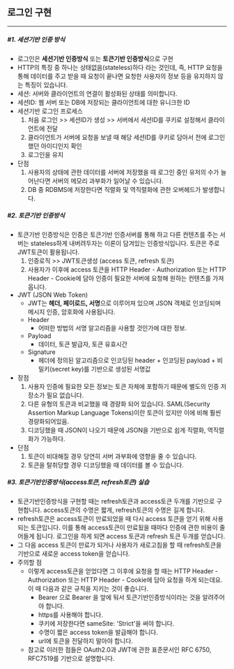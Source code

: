 ## 로그인 구현

---

##### #1. 세션기반 인증 방식

- 로그인은 **세션기반 인증방식** 또는 **토큰기반 인증방식**으로 구현
- HTTP의 특징 중 하나는 상태없음(stateless)하다 라는 것인데, 
  즉, HTTP 요청을 통해 데이터를 주고 받을 때 요청이 끝나면 요청한 사용자의 정보 등을 유지하지 않는 특징이 있습니다.
- 세션: 서버와 클라이언트의 연결이 활성화된 상태를 의미합니다.
- 세션ID: 웹 서버 또는 DB에 저장되는 클라이언트에 대한 유니크한 ID
- 세션기반 로그인 프로세스
  1. 처음 로그인 >> 세션ID가 생성 >> 서버에서 세션ID를 쿠키로 설정해서 클라이언트에 전달
  2. 클라이언트가 서버에 요청을 보낼 때 해당 세션ID를 쿠키로 담아서 전에 로그인했던 아이디인지 확인
  3. 로그인을 유지
- 단점
  1. 사용자의 상태에 관한 데이터를 서버에 저장했을 때 로그인 중인 유저의 수가 늘어난다면 서버의 메모리 과부화가 일어날 수 있습니다.
  2. DB 중 RDBMS에 저장한다면 직렬화 및 역직렬화에 관한 오버헤드가 발생합니다.



##### #2. 토큰기반 인증방식

- 토큰기반 인증방식은 인증은 토큰기반 인증서버를 통해 하고 다른 컨텐츠를 주는 서버는 stateless하게 내버려두자는 이론이 담겨있는 인증방식입니다. 토큰은 주로 JWT토큰이 활용됩니다.
  1. 인증로직 >> JWT토큰생성 (access 토큰, refresh 토큰)
  2. 사용자가 이후에 access 토큰을 HTTP Header - Authorization 또는 HTTP Header - Cookie에 담아 인증이 필요한 서버에 요청해 원하는 컨텐츠를 가져옵니다.
- JWT (JSON Web Token)
  - JWT는 **헤더, 페이로드, 서명**으로 이루어져 있으며 JSON 객체로 인코딩되며 메시지 인증, 암호화에 사용됩니다.
  - Header
    - 어떠한 방법의 서명 알고리즘을 사용할 것인가에 대한 정보.
  - Payload
    - 데이터, 토큰 발급자, 토큰 유효시간
  - Signature
    - 헤더에 정의된 알고리즘으로 인코딩된 header + 인코딩된 payload + 비밀키(secret key)를 기반으로 생성된 서명값
- 장점
  1. 사용자 인증에 필요한 모든 정보는 토큰 자체에 포함하기 때문에 별도의 인증 저장소가 필요 없습니다.
  2. 다른 유형의 토큰과 비교했을 때 경량화 되어 있습니다. 
     SAML(Security Assertion Markup Language Tokens)이란 토큰이 있지만 이에 비해 훨씬 경량화되어있음.
  3. 디코딩했을 때 JSON이 나오기 때문에 JSON을 기반으로 쉽게 직렬화, 역직렬화가 가능하다.
- 단점
  1. 토큰이 비대해질 경우 당연히 서버 과부화에 영향을 줄 수 있습니다.
  2. 토큰을 탈취당할 경우 디코딩했을 때 데이터를 볼 수 있습니다.



##### #3. 토큰기반인증방식(access토큰, refresh토큰) 실습

- 토큰기반인증방식을 구현할 때는 refresh토큰과 access토큰 두개를 기반으로 구현합니다. access토큰의 수명은 짧게, refresh토큰의 수명은 길게 합니다.
- refresh토큰은 access토큰이 만료되었을 때 다시 access 토큰을 얻기 위해 사용되는 토큰입니다. 이를 통해 access토큰이 만료됬을 때마다 인증에 관한 비용이 줄어들게 됩니다. 로그인을 하게 되면 access 토큰과 refresh 토큰 두개를 얻습니다.
- 그 다음 access 토큰이 만료가 되거나 사용자가 새로고침을 할 때 refresh토큰을 기반으로 새로운 access token을 얻습니다.
- 주의할 점
  - 이렇게 access토큰을 얻었다면 그 이후에 요청을 할 때는 HTTP Header - Authorization 또는 HTTP Header - Cookie에 담아 요청을 하게 되는데요. 이 때 다음과 같은 규칙을 지키는 것이 좋습니다.
    - Bearer <token> 으로 Bearer 을 앞에 둬서 토큰기반인증방식이라는 것을 알려주어야 합니다.
    - https를 사용해야 합니다.
    - 쿠키에 저장한다면 sameSite: 'Strict'을 써야 합니다.
    - 수명이 짧은 access token을 발급해야 합니다.
    - url에 토큰을 전달하지 말아야 합니다.
  - 참고로 이러한 점들은 OAuth2.0과 JWT에 관한 표준문서인 RFC 6750, RFC7519를 기반으로 설명합니다.
